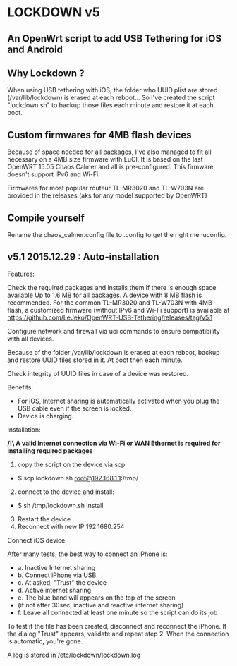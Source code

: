LOCKDOWN v5
===========
An OpenWrt script to add USB Tethering for iOS and Android
-----------
Why Lockdown ?
--------------
When using USB tethering with iOS, the folder who UUID.plist are stored (/var/lib/lockdown) is erased at each reboot...
So I've created the script "lockdown.sh" to backup those files each minute and restore it at each boot.

Custom firmwares for 4MB flash devices
----------------
Because of space needed for all packages, I've also managed to fit all necessary on a 4MB size firmware with LuCI.
It is based on the last OpenWRT 15.05 Chaos Calmer and all is pre-configured.
This firmware doesn't support IPv6 and Wi-Fi.

Firmwares for most popular routeur TL-MR3020 and TL-W703N are provided in the releases
(aks for any model supported by OpenWRT)

Compile yourself
-------------
Rename the chaos_calmer.config file to .config to get the right menuconfig.

v5.1 2015.12.29 : Auto-installation
------------------
Features:

Check the required packages and installs them if there is enough space available
Up to 1.6 MB for all packages. A device with 8 MB flash is recommended.
For the common TL-MR3020 and TL-W703N with 4MB flash, a customized firmware
(without IPv6 and Wi-Fi support)
is available at https://github.com/LeJeko/OpenWRT-USB-Tethering/releases/tag/v5.1

Configure network and firewall via uci commands to ensure compatibility with all devices.

Because of the folder /var/lib/lockdown is erased at each reboot,
backup and restore UUID files stored in it. At boot then each minute.

Check integrity of UUID files in case of a device was restored.

Benefits:
- For iOS, Internet sharing is automatically activated when you plug the USB cable
  even if the screen is locked.
- Device is charging.

Installation:

**/!\ A valid internet connection via Wi-Fi or WAN Ethernet is required for installing required packages**

1. copy the script on the device via scp
  * $ scp lockdown.sh root@192.168.1.1:/tmp/
2. connect to the device and install:
  * $ sh /tmp/lockdown.sh install
3. Restart the device
4. Reconnect with new IP 192.1680.254

Connect iOS device

After many tests, the best way to connect an iPhone is:
* a. Inactive Internet sharing
* b. Connect iPhone via USB
* c. At asked, "Trust" the device
* d. Active internet sharing
* e. The blue band will appears on the top of the screen
* (if not after 30sec, inactive and reactive internet sharing)
* f. Leave all connected at least one minute so the script can do its job

To test if the file has been created, disconnect and reconnect the iPhone.
If the dialog "Trust" appears, validate and repeat step 2.
When the connection is automatic, you're gone.

A log is stored in /etc/lockdown/lockdown.log
